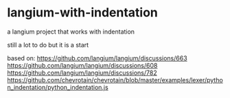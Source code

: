 # langium-with-indentation
a langium project that works with indentation

still a lot to do but it is a start

based on:
https://github.com/langium/langium/discussions/663
https://github.com/langium/langium/discussions/608
https://github.com/langium/langium/discussions/782
https://github.com/chevrotain/chevrotain/blob/master/examples/lexer/python_indentation/python_indentation.js
